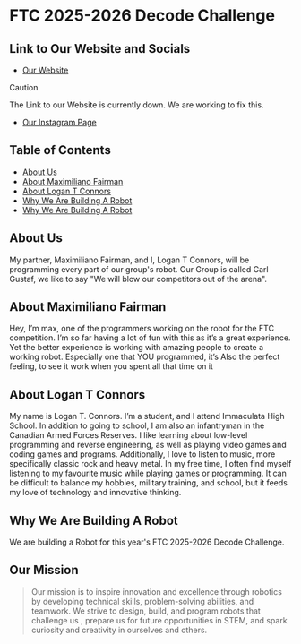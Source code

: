 # FTC 2025-2026 Decode Challenge

## Link to Our Website and Socials
* [Our Website](https://sites.google.com/stu.ocsb.ca/carlgustaftftc)
> [!CAUTION]
> The Link to our Website is currently down. We are working to fix this.
* [Our Instagram Page](https://www.instagram.com/carlgustafftc/#)


## Table of Contents
* [About Us](https://github.com/ICS3U-C-Programming-MF/FTC-robot/edit/main/README.md#about-us)
* [About Maximiliano Fairman](https://github.com/ICS3U-C-Programming-MF/FTC-robot/edit/main/README.md#about-maximiliano-fairman)
* [About Logan T Connors](https://github.com/ICS3U-C-Programming-MF/FTC-robot/edit/main/README.md#about-logan-t-connors)
* [Why We Are Building A Robot](https://github.com/ICS3U-C-Programming-MF/FTC-robot/edit/main/README.md#why-we-are-building-a-robot)
* [Why We Are Building A Robot](https://github.com/ICS3U-C-Programming-MF/FTC-robot/edit/main/README.md#our-mission)

## About Us
My partner, Maximiliano Fairman, and I, Logan T Connors, will be programming every part of our group's robot.
Our Group is called Carl Gustaf, we like to say "We will blow our competitors out of the arena".


## About Maximiliano Fairman
Hey, I’m max, one of the programmers working on the robot for the FTC competition. I’m so far having a lot of fun with this as it’s a great experience. Yet the better experience is working with amazing people to create a working robot. Especially one that YOU programmed, it’s Also the perfect feeling, to see it work when you spent all that time on it


## About Logan T Connors
My name is Logan T. Connors. I’m a student, and I attend Immaculata High School. In addition to going to school, I am also an infantryman in the Canadian Armed Forces Reserves. I like learning about low-level programming and reverse engineering, as well as playing video games and coding games and programs. Additionally, I love to listen to music, more specifically classic rock and heavy metal. In my free time, I often find myself listening to my favourite music while playing games or programming. It can be difficult to balance my hobbies, military training, and school, but it feeds my love of technology and innovative thinking.


## Why We Are Building A Robot
We are building a Robot for this year's FTC 2025-2026 Decode Challenge.

## Our Mission
> Our mission is to inspire innovation and excellence through robotics by developing technical skills, problem-solving abilities, and teamwork. We strive to design, build, and program robots that challenge us , prepare us for future opportunities in STEM, and spark curiosity and creativity in ourselves and others.

 
